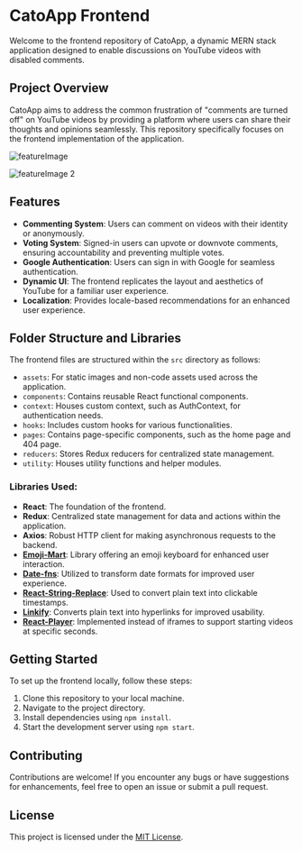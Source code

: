 # CatoApp Frontend

Welcome to the frontend repository of CatoApp, a dynamic MERN stack application designed to enable discussions on YouTube videos with disabled comments.

## Project Overview

CatoApp aims to address the common frustration of "comments are turned off" on YouTube videos by providing a platform where users can share their thoughts and opinions seamlessly. This repository specifically focuses on the frontend implementation of the application.

![featureImage](https://github.com/charleyoshi/catoFrontend/assets/92558610/8ff68fcc-5144-46e8-8735-bf9734ccb53f)

![featureImage 2](https://github.com/charleyoshi/catoFrontend/assets/92558610/217496d6-5de3-4f95-aa14-3ec96c447053)


## Features

- **Commenting System**: Users can comment on videos with their identity or anonymously. 
- **Voting System**: Signed-in users can upvote or downvote comments, ensuring accountability and preventing multiple votes.
- **Google Authentication**: Users can sign in with Google for seamless authentication.
- **Dynamic UI**: The frontend replicates the layout and aesthetics of YouTube for a familiar user experience.
- **Localization**: Provides locale-based recommendations for an enhanced user experience.

## Folder Structure and Libraries

The frontend files are structured within the `src` directory as follows:

- `assets`: For static images and non-code assets used across the application.
- `components`: Contains reusable React functional components.
- `context`: Houses custom context, such as AuthContext, for authentication needs.
- `hooks`: Includes custom hooks for various functionalities.
- `pages`: Contains page-specific components, such as the home page and 404 page.
- `reducers`: Stores Redux reducers for centralized state management.
- `utility`: Houses utility functions and helper modules.

### Libraries Used:

- **React**: The foundation of the frontend.
- **Redux**: Centralized state management for data and actions within the application.
- **Axios**: Robust HTTP client for making asynchronous requests to the backend.
- [**Emoji-Mart**](https://www.npmjs.com/package/emoji-mart): Library offering an emoji keyboard for enhanced user interaction.
- [**Date-fns**](https://date-fns.org/): Utilized to transform date formats for improved user experience.
- [**React-String-Replace**](https://www.npmjs.com/package/react-string-replace): Used to convert plain text into clickable timestamps.
- [**Linkify**](https://www.npmjs.com/package/react-linkify): Converts plain text into hyperlinks for improved usability.
- [**React-Player**](https://www.npmjs.com/package/react-player): Implemented instead of iframes to support starting videos at specific seconds.

## Getting Started

To set up the frontend locally, follow these steps:

1. Clone this repository to your local machine.
2. Navigate to the project directory.
3. Install dependencies using `npm install`.
4. Start the development server using `npm start`.

## Contributing

Contributions are welcome! If you encounter any bugs or have suggestions for enhancements, feel free to open an issue or submit a pull request.

## License

This project is licensed under the [MIT License](https://opensource.org/licenses/MIT).
